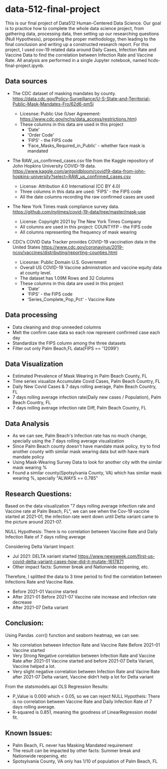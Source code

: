 # data-512-final-project
This is our final project of Data512 Human-Centered Data Science. Our goal is to practice how to complete the whole data science project, from gathering data, processing data, then setting up our researching questions (Null Hypothesis), proposing the proper methodology, then leading to the final conclusion and writing up a constructed research report. For this project, I used cov-19 related data around Daily Cases, Infection Rate and Vaccine Data to find the correlation between Infection Rate and Vaccine Rate. All analysis are performed in a single Jupyter notebook, named hcds-final-project.ipynb.

## Data sources

+ The CDC dataset of masking mandates by county.
https://data.cdc.gov/Policy-Surveillance/U-S-State-and-Territorial-Public-Mask-Mandates-Fro/62d6-pm5i
  + Licesnse: Public Use (User Agreement: https://www.cdc.gov/nchs/data_access/restrictions.htm)
  + These columns in this data are used in this project
    + 'Date'
    + 'Order Code'
    + 'FIPS' - the FIPS code
    + 'Face_Masks_Required_in_Public' - whether face mask is mandated
 
+ The RAW_us_confirmed_cases.csv file from the Kaggle repository of John Hopkins University COVID-19 data.
https://www.kaggle.com/antgoldbloom/covid19-data-from-john-hopkins-university?select=RAW_us_confirmed_cases.csv
  + License: Attribution 4.0 International (CC BY 4.0)
  + Three columns in this data are used: 'FIPS' - the FIPS code
  + All the date columns recording the raw confirmed cases are used

+ The New York Times mask compliance survey data. 
https://github.com/nytimes/covid-19-data/tree/master/mask-use
  + License: Copyright 2021 by The New York Times Company
  + All columns are used in this project: COUNTYFP - the FIPS code
  + All columns representing the frequency of mask wearing

+ CDC’s COVID Data Tracker provides COVID-19 vaccination data in the United States
https://www.cdc.gov/coronavirus/2019-ncov/vaccines/distributing/reporting-counties.html
  + Licesnse: Public Domain U.S. Government
  + Overall US COVID-19 Vaccine administration and vaccine equity data at county level.
  + The dataset has 1.09M Rows and 32 Columns
  + These columns in this data are used in this project
    + 'Date'
    + 'FIPS' - the FIPS code
    + 'Series_Complete_Pop_Pct' - Vaccine Rate


## Data processing
+ Data cleaning and drop unneeded columns
+ Melt the confirm case data so each row represent confirmed case each day
+ Standardize the FIPS column among the three datasets
+ Filter out only Palm Beach,FL data(FIPS == '12099')


## Data Visualization
+ Estimated Prevalence of Mask Wearing in Palm Beach County, FL
+ Time series visualize Accumulate Covid Cases, Palm Beach Country, FL
+ Daily New Covid Cases & 7 days rolling average, Palm Beach Country, FL
+ 7 days rolling average infection rate(Daily new cases / Population), Palm Beach Country, FL
+ 7 days rolling average infection rate Diff, Palm Beach Country, FL

## Data Analysis
+ As we can see, Palm Beach's Infection rate has no much change, specially using the 7 days rolling average visualization
+ Since Palm Beach county doesn't have mandate mask policy, try to find another county with similar mask wearing data but with have mark mandate policy
+ Using Mask-Wearing Survey Data to look for another city with the similar mask wearing %
+ Found a similar county(Spotsylvania County, VA) which has similar mask wearing %, specially "ALWAYS == 0.785"

## Research Questions:

Based on the data visualization "7 days rolling average infection rate and Vaccine rate at Palm Beach, FL", we can see when the Cov-19 vaccine started at 2021-01, the infection rate went down until Delta variant came to the picture around 2021-07.

NULL Hypothesis:
 There is no correlation between Vaccine Rate and Daily Infection Rate of 7 days rolling average
 
Considering Delta Variant Impact: 
+ Jul 2021: DELTA variant started https://www.newsweek.com/first-us-covid-delta-variant-cases-how-did-it-mutate-1617871
+ Other impact facts: Summer break and Nationwide reopening, etc.

Therefore, I splitted the data to 3 time period to find the correlation between Infections Rate and Vaccine Rate.
+ Before 2021-01 Vaccine started
+ After 2021-01 Before 2021-07 Vaccine rate increase and infection rate decrease
+ After 2021-07 Delta variant

## Conclusion:
Using Pandas .corr() function and seaborn heatmap, we can see:
+ No correlation between Infection Rate and Vaccine Rate Before 2021-01 Vaccine started
+ Very Strong Negative correlation between Infection Rate and Vaccine Rate after 2021-01 Vaccine started and before 2021-07 Delta Variant, Vaccine helped a lot.
+ Very slight negative correlation between Infection Rate and Vacine Rate after 2021-07 Delta variant, Vaccine didn’t help a lot for Delta variant

From the statsmodels.api OLS Regression Results:

+ P_Value is 0.000 which < 0.05, so we can reject NULL Hypotheis: There is no correlation between Vaccine Rate and Daily Infection Rate of 7 days rolling average.
+ R-squared is 0.851, meaning the goodness of LinearRegression model fit.

## Known Issues:
+ Palm Beach, FL never has Masking Mandated requirement
+ The result can be impacted by other facts: Summer break and Nationwide reopening, etc
+ Spotsylvania County, VA only has 1/10 of population of Palm Beach, FL 
